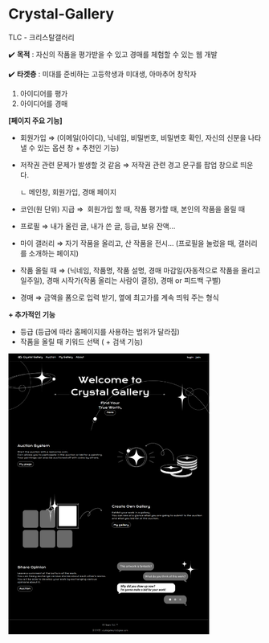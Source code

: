 # Crystal-Gallery
TLC - 크리스탈갤러리

✔️ **목적** : 자신의 작품을 평가받을 수 있고 경매를 체험할 수 있는 웹 개발

✔️ **타겟층** : 미대를 준비하는 고등학생과 미대생, 아마추어 창작자

1. 아이디어를 평가
2. 아이디어를 경매

**[페이지 주요 기능]**

- 회원가입 ⇒ (이메일(아이디), 닉네임, 비밀번호, 비밀번호 확인, 자신의 신분을 나타낼 수 있는 옵션 창 + 추천인 기능)
- 저작권 관련 문제가 발생할 것 같음 ⇒ 저작권 관련 경고 문구를 팝업 창으로 띄운다.
    
    ㄴ 메인창, 회원가입, 경매 페이지
    
- 코인(원 단위) 지급 ⇒  회원가입 할 때, 작품 평가할 때, 본인의 작품을 올릴 때
- 프로필 ⇒ 내가 올린 글, 내가 쓴 글, 등급, 보유 잔액…
- 마이 갤러리 ⇒ 자기 작품을 올리고, 산 작품을 전시… (프로필을 눌렀을 때, 갤러리를 소개하는 페이지)
- 작품 올릴 때 ⇒ (닉네임, 작품명, 작품 설명, 경매 마감일(자동적으로 작품을 올리고 일주일), 경매 시작가(작품 올리는 사람이 결정), 경매 or 피드백 구별)
- 경매 ⇒ 금액을 폼으로 입력 받기, 옆에 최고가를 계속 띄워 주는 형식

**+ 추가적인 기능**  

- 등급 (등급에 따라 홈페이지를 사용하는 범위가 달라짐)
- 작품을 올릴 때 키워드 선택 ( + 검색 기능)

<img src="./img/127.0.0.1_8000_.png" width = 400>
